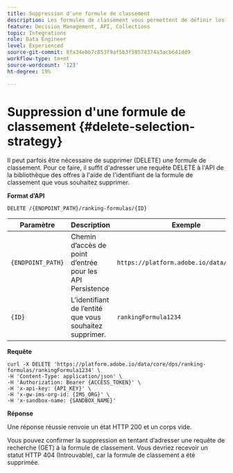 ```yaml
---
title: Suppression d'une formule de classement
description: Les formules de classement vous permettent de définir les fonctions de notation utilisées pour classer les éléments.
feature: Decision Management, API, Collections
topic: Integrations
role: Data Engineer
level: Experienced
source-git-commit: 8fa34ebb7c853f9af5b3f58574374a3acb641dd9
workflow-type: tm+mt
source-wordcount: '123'
ht-degree: 19%

---
```


# Suppression d&#39;une formule de classement {#delete-selection-strategy}

Il peut parfois être nécessaire de supprimer (DELETE) une formule de classement. Pour ce faire, il suffit d&#39;adresser une requête DELETE à l&#39;API de la bibliothèque des offres à l&#39;aide de l&#39;identifiant de la formule de classement que vous souhaitez supprimer.

**Format d’API**

```http
DELETE /{ENDPOINT_PATH}/ranking-formulas/{ID}
```

| Paramètre | Description | Exemple |
| --------- | ----------- | ------- |
| `{ENDPOINT_PATH}` | Chemin d’accès de point d’entrée pour les API Persistence | `https://platform.adobe.io/data/core/dps` |
| `{ID}` | L’identifiant de l’entité que vous souhaitez supprimer. | `rankingFormula1234` |

**Requête**

```shell
curl -X DELETE 'https://platform.adobe.io/data/core/dps/ranking-formulas/rankingFormula1234' \
-H 'Content-Type: application/json' \
-H 'Authorization: Bearer {ACCESS_TOKEN}' \
-H 'x-api-key: {API_KEY}' \
-H 'x-gw-ims-org-id: {IMS_ORG}' \
-H 'x-sandbox-name: {SANDBOX_NAME}'
```

**Réponse**

Une réponse réussie renvoie un état HTTP 200 et un corps vide.

Vous pouvez confirmer la suppression en tentant d’adresser une requête de recherche (GET) à la formule de classement. Vous devriez recevoir un statut HTTP 404 (Introuvable), car la formule de classement a été supprimée.

